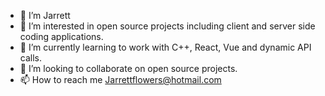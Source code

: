- 👋 I’m Jarrett
- 👀 I’m interested in open source projects including client and server side coding applications.
- 🌱 I’m currently learning to work with C++, React, Vue and dynamic API calls.
- 💞️ I’m looking to collaborate on open source projects.
- 📫 How to reach me Jarrettflowers@hotmail.com

<!---
JarrettSF/JarrettSF is a ✨ special ✨ repository because its `README.md` (this file) appears on your GitHub profile.
You can click the Preview link to take a look at your changes.
--->
